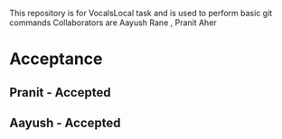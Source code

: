 This repository is for VocalsLocal task and is used to perform basic git commands
Collaborators are Aayush Rane , Pranit Aher

# Acceptance

## Pranit - Accepted
## Aayush - Accepted

